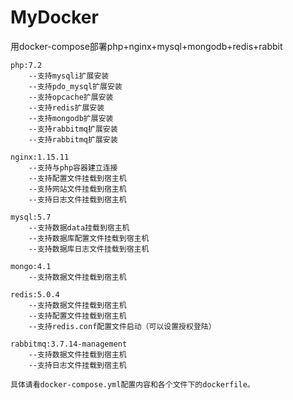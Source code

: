 # MyDocker
用docker-compose部署php+nginx+mysql+mongodb+redis+rabbit

	php:7.2
		--支持mysqli扩展安装
		--支持pdo_mysql扩展安装
		--支持opcache扩展安装
		--支持redis扩展安装
		--支持mongodb扩展安装
		--支持rabbitmq扩展安装
		--支持rabbitmq扩展安装
	
	nginx:1.15.11
		--支持与php容器建立连接
		--支持配置文件挂载到宿主机
		--支持网站文件挂载到宿主机
		--支持日志文件挂载到宿主机
	
	mysql:5.7
		--支持数据data挂载到宿主机
		--支持数据库配置文件挂载到宿主机
		--支持数据库日志文件挂载到宿主机
	
	mongo:4.1
		--支持数据文件挂载到宿主机
	
	redis:5.0.4
		--支持数据文件挂载到宿主机
		--支持配置文件挂载到宿主机
		--支持redis.conf配置文件启动（可以设置授权登陆）
	
	rabbitmq:3.7.14-management
		--支持数据文件挂载到宿主机
		--支持日志文件挂载到宿主机

	具体请看docker-compose.yml配置内容和各个文件下的dockerfile。

